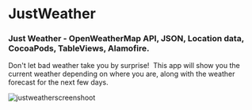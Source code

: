 # JustWeather

### Just Weather - OpenWeatherMap API, JSON, Location data, CocoaPods, TableViews, Alamofire.                

Don't let bad weather take you by surprise! 
This app will show you the current weather depending on where you are, 
along with the weather forecast for the next few days.

![justweatherscreenshoot](https://user-images.githubusercontent.com/33023069/37282479-d6cebb5e-25f4-11e8-99b4-616f68ad75dc.png)
